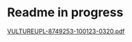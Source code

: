 # Readme in progress


[VULTUREUPL-8749253-100123-0320.pdf](https://github.com/undefined1raven/vulture_uplinkv/files/10378639/VULTUREUPL-8749253-100123-0320.pdf)
